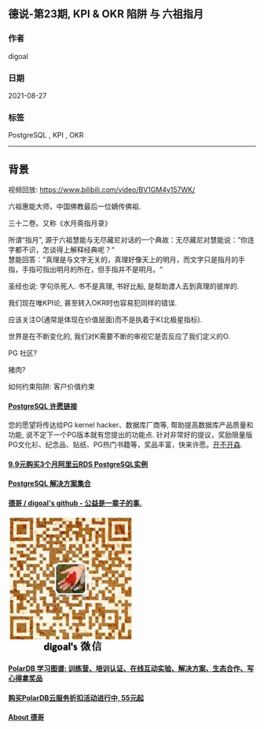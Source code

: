 ## 德说-第23期, KPI & OKR 陷阱 与 六祖指月             
              
### 作者              
digoal              
              
### 日期              
2021-08-27               
              
### 标签              
PostgreSQL , KPI , OKR                
              
----              
              
## 背景    
    
视频回放: https://www.bilibili.com/video/BV1GM4y157WK/   
   
六祖惠能大师，中国佛教最后一位嫡传佛祖.  
     
三十二卷。又称《水月斋指月录》   
  
所谓“指月”, 源于六祖慧能与无尽藏尼对话的一个典故：无尽藏尼对慧能说：”你连字都不识，怎谈得上解释经典呢？“   
慧能回答：”真理是与文字无关的，真理好像天上的明月，而文字只是指月的手指，手指可指出明月的所在，但手指并不是明月。“   
  
圣经也说: 字句杀死人. 书不是真理, 书好比船, 是帮助渡人去到真理的彼岸的.   
  
我们现在唯KPI论, 甚至转入OKR时也容易犯同样的错误.     
  
应该关注O(通常是体现在价值层面)而不是执着于K(北极星指标).    
  
世界是在不断变化的, 我们对K需要不断的审视它是否反应了我们定义的O.    
     
PG 社区?    
  
猪肉?   
    
如何约束陷阱: 客户价值约束    
  
  
  
#### [PostgreSQL 许愿链接](https://github.com/digoal/blog/issues/76 "269ac3d1c492e938c0191101c7238216")
您的愿望将传达给PG kernel hacker、数据库厂商等, 帮助提高数据库产品质量和功能, 说不定下一个PG版本就有您提出的功能点. 针对非常好的提议，奖励限量版PG文化衫、纪念品、贴纸、PG热门书籍等，奖品丰富，快来许愿。[开不开森](https://github.com/digoal/blog/issues/76 "269ac3d1c492e938c0191101c7238216").  
  
  
#### [9.9元购买3个月阿里云RDS PostgreSQL实例](https://www.aliyun.com/database/postgresqlactivity "57258f76c37864c6e6d23383d05714ea")
  
  
#### [PostgreSQL 解决方案集合](https://yq.aliyun.com/topic/118 "40cff096e9ed7122c512b35d8561d9c8")
  
  
#### [德哥 / digoal's github - 公益是一辈子的事.](https://github.com/digoal/blog/blob/master/README.md "22709685feb7cab07d30f30387f0a9ae")
  
  
![digoal's wechat](../pic/digoal_weixin.jpg "f7ad92eeba24523fd47a6e1a0e691b59")
  
  
#### [PolarDB 学习图谱: 训练营、培训认证、在线互动实验、解决方案、生态合作、写心得拿奖品](https://www.aliyun.com/database/openpolardb/activity "8642f60e04ed0c814bf9cb9677976bd4")
  
  
#### [购买PolarDB云服务折扣活动进行中, 55元起](https://www.aliyun.com/activity/new/polardb-yunparter?userCode=bsb3t4al "e0495c413bedacabb75ff1e880be465a")
  
  
#### [About 德哥](https://github.com/digoal/blog/blob/master/me/readme.md "a37735981e7704886ffd590565582dd0")
  
